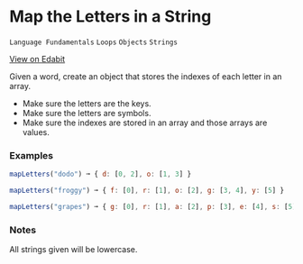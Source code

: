 # Map the Letters in a String

`Language Fundamentals` `Loops` `Objects` `Strings`

[View on Edabit](https://edabit.com/challenge/Bd2jQS9xA6QecB34h)

Given a word, create an object that stores the indexes of each letter in an array.

- Make sure the letters are the keys.
- Make sure the letters are symbols.
- Make sure the indexes are stored in an array and those arrays are values.

### Examples

```js
mapLetters("dodo") ➞ { d: [0, 2], o: [1, 3] }

mapLetters("froggy") ➞ { f: [0], r: [1], o: [2], g: [3, 4], y: [5] }

mapLetters("grapes") ➞ { g: [0], r: [1], a: [2], p: [3], e: [4], s: [5] }
```

### Notes

All strings given will be lowercase.
